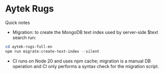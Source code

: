 # Aytek Rugs

Quick notes

- Migration: to create the MongoDB text index used by server-side $text search run:

```powershell
cd aytek-rugs-full-en
npm run migrate:create-text-index --silent
```

- CI runs on Node 20 and uses npm cache; migration is a manual DB operation and CI only performs a syntax check for the migration script.
